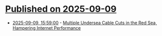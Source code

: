 # [Published on 2025-09-09](index.md)

* [2025-09-09, 15:59:00](https://soylentnews.org/article.pl?sid=25/09/08/1810222&from=rss) - [Multiple Undersea Cable Cuts in the Red Sea, Hampering Internet Performance](https://soylentnews.org/article.pl?sid=25/09/08/1810222&from=rss)
